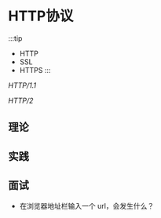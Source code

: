 # HTTP协议

:::tip
* HTTP
* SSL
* HTTPS
:::



*HTTP/1.1*

*HTTP/2*

## 理论

## 实践

## 面试
* 在浏览器地址栏输入一个 url，会发生什么？